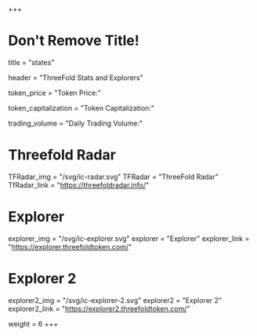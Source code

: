 +++
# Don't Remove Title!
title = "states"

header = "ThreeFold Stats and Explorers"

token_price = "Token Price:"

token_capitalization = "Token Capitalization:"

trading_volume = "Daily Trading Volume:"

# Threefold Radar
TFRadar_img = "/svg/ic-radar.svg"
TFRadar = "ThreeFold Radar"
TfRadar_link = "https://threefoldradar.info/"

# Explorer
explorer_img = "/svg/ic-explorer.svg"
explorer = "Explorer"
explorer_link = "https://explorer.threefoldtoken.com/"

# Explorer 2
explorer2_img = "/svg/ic-explorer-2.svg"
explorer2 = "Explorer 2"
explorer2_link = "https://explorer2.threefoldtoken.com/"

weight = 6
+++